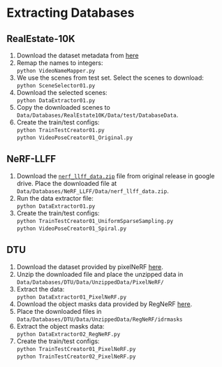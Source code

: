 # Extracting Databases

## RealEstate-10K
1. Download the dataset metadata from [here](https://google.github.io/realestate10k/download.html)
2. Remap the names to integers: <br/>
    `python VideoNameMapper.py`
3. We use the scenes from test set. Select the scenes to download: <br/>
    `python SceneSelector01.py`
4. Download the selected scenes: <br/>
    `python DataExtractor01.py`
5. Copy the downloaded scenes to `Data/Databases/RealEstate10K/Data/test/DatabaseData`.
6. Create the train/test configs: <br/> 
    `python TrainTestCreator01.py` <br/>
    `python VideoPoseCreator01_Original.py` <br/>

## NeRF-LLFF
1. Download the [`nerf_llff_data.zip`](https://drive.google.com/file/d/16VnMcF1KJYxN9QId6TClMsZRahHNMW5g/view?usp=share_link) file from original release in google drive. Place the downloaded file at `Data/Databases/NeRF_LLFF/Data/nerf_llff_data.zip`.
2. Run the data extractor file: <br/>
    `python DataExtractor01.py`
3. Create the train/test configs: <br/> 
    `python TrainTestCreator01_UniformSparseSampling.py` <br/>
    `python VideoPoseCreator01_Spiral.py` <br/>

## DTU
1. Download the dataset provided by pixelNeRF [here](https://drive.google.com/file/d/1aTSmJa8Oo2qCc2Ce2kT90MHEA6UTSBKj/view?usp=share_link).
2. Unzip the downloaded file and place the unzipped data in `Data/Databases/DTU/Data/UnzippedData/PixelNeRF/`
3. Extract the data: <br/>
    `python DataExtractor01_PixelNeRF.py`
4. Download the object masks data provided by RegNeRF [here](https://drive.google.com/file/d/1Yt5T3LJ9DZDiHbtd9PDFNHqJAd7wt-_E/view?usp=sharing).
5. Place the downloaded files in `Data/Databases/DTU/Data/UnzippedData/RegNeRF/idrmasks`
6. Extract the object masks data: <br/>
    `python DataExtractor02_RegNeRF.py`
7. Create the train/test configs: <br/> 
    `python TrainTestCreator01_PixelNeRF.py` <br/>
    `python TrainTestCreator02_PixelNeRF.py` <br/>